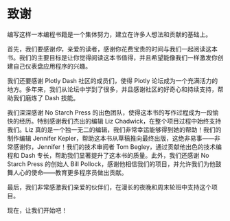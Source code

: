 # <samp class="SANS_Dogma_OT_Bold_B_11">致谢</samp>

编写这样一本编程书籍是一个集体努力，建立在许多人想法和贡献的基础上。

首先，我们要感谢*你*，亲爱的读者，感谢你花费宝贵的时间与我们一起阅读这本书。我们的主要目标是让你觉得阅读这本书值得，并且希望能像我们一样激发你创建自己仪表盘应用程序的兴趣。

我们还要感谢 Plotly Dash 社区的成员们，使得 Plotly 论坛成为一个充满活力的地方。多年来，我们从论坛中学到了很多，并且感谢社区的好奇心和持续支持，帮助我们磨炼了 Dash 技能。

我们深深感谢 No Starch Press 的出色团队，使得这本书的写作过程成为一段愉快的经历。特别感谢我们杰出的编辑 Liz Chadwick，在整个项目过程中始终支持我们。Liz 真的是一个独一无二的编辑，我们非常幸运能够得到她的帮助！我们的制作编辑 Jennifer Kepler，帮助这本书从草稿推向最终出版，这绝非易事——非常感谢你，Jennifer！我们的技术审阅者 Tom Begley，通过贡献他出色的技术编程和 Dash 专长，帮助我们显著提升了这本书的质量。此外，我们还感谢 No Starch Press 的创始人 Bill Pollock，感谢他相信我们的项目，并允许我们为他鼓舞人心的使命——教育更多程序员做出贡献。

最后，我们非常感激我们亲爱的伙伴们，在漫长的夜晚和周末轮班中支持这个项目。

现在，让我们开始吧！
